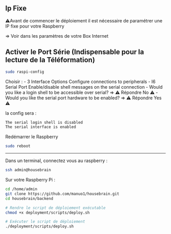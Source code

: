 ## Ip Fixe

⚠️Avant de commencer le déploiement il est nécessaire de paramétrer une IP fixe pour votre Raspberry 

=> Voir dans les paramètres de votre Box Internet


## Activer le Port Série (Indispensable pour la lecture de la Téléformation)

```bash
sudo raspi-config
```
Choisir : 
    - 3 Interface Options    Configure connections to peripherals
    - I6 Serial Port Enable/disable shell messages on the serial connection
    - Would you like a login shell to be accessible over serial?   => ⚠️ Répondre No ⚠️
    - Would you like the serial port hardware to be enabled? => ⚠️ Répondre Yes ⚠️

la config sera :

```bash
The serial login shell is disabled
The serial interface is enabled  
```

Redémarrer le Raspberry

```bash
sudo reboot 
```

---

Dans un terminal, connectez vous au raspberry :

```bash
ssh admin@housebrain
```
Sur votre Raspberry Pi :

```bash
cd /home/admin
git clone https://github.com/manuo1/housebrain.git
cd housebrain/backend

# Rendre le script de déploiement exécutable
chmod +x deployment/scripts/deploy.sh

# Exécuter le script de déploiement
./deployment/scripts/deploy.sh
```